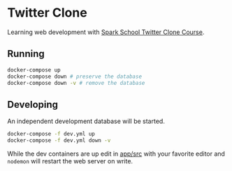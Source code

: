 # Twitter Clone 

Learning web development with [Spark School Twitter Clone Course](http://trysparkschool.com/courses/twitter-clone/).

## Running

```bash
docker-compose up
docker-compose down # preserve the database
docker-compose down -v # remove the database
```

## Developing

An independent development database will be started.

```bash
docker-compose -f dev.yml up
docker-compose -f dev.yml down -v
```
While the dev containers are up edit in [app/src](app/src) with your favorite editor and `nodemon` will restart the web server on write.
